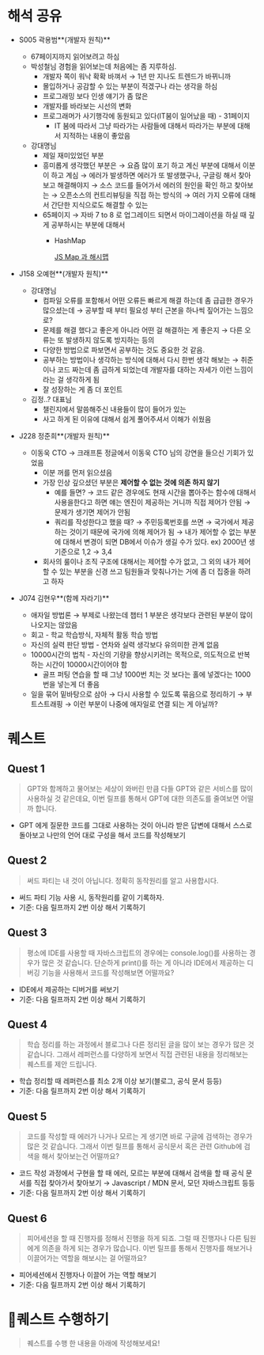 # 해석 공유

- S005 곽용범**(개발자 원칙)**
    - 67페이지까지 읽어보려고 하심
    - 박성철님 경험을 읽어보는데 처음에는 좀 지루하심.
        - 개발자 쪽이 워낙 확확 바껴서 → 1년 만 지나도 트렌드가 바뀌니까
        - 몰입하거나 공감할 수 있는 부분이 적겠구나 라는 생각을 하심
        - 프로그래밍 보다 인생 얘기가 좀 많은
        - 개발자를 바라보는 시선의 변화
        - 프로그래머가 사기행각에 동원되고 있다(IT붐이 일어났을 때) - 31페이지
            - IT 붐에 따라서 그냥 따라가는 사람들에 대해서 따라가는 부분에 대해서 지적하는 내용이 좋았음
    - 강대명님
        - 제일 재미있었던 부분
        - 흥미롭게 생각했던 부분은 → 요즘 많이 포기 하고 계신 부분에 대해서 이분이 하고 계심 → 에러가 발생하면 에러가 또 발생했구나, 구글링 해서 찾아보고 해결해야지 → 소스 코드를 들어가서 에러의 원인을 확인 하고 찾아보는 → 오픈소스의 컨트리뷰팅을 직접 하는 방식의 → 여러 가지 오류에 대해서 간단한 지식으로도 해결할 수 있는
        - 65페이지 → 자바 7 to 8 로 업그레이드 되면서 마이그레이션을 하실 때 깊게 공부하시는 부분에 대해서
            - HashMap
                
                [JS Map 과 해시맵](https://velog.io/@jun094/Hash와-Map)
                
- J158 오예현**(개발자 원칙)**
    - 강대명님
        - 컴파일 오류를 포함해서 어떤 오류든 빠르게 해결 하는데 좀 급급한 경우가 많으셨는데 → 공부할 때 부터 필요성 부터 근본을 하나씩 짚어가는 느낌으로?
        - 문제를 해결 했다고 좋은게 아니라 어떤 걸 해결하는 게 좋은지 → 다른 오류는 또 발생하지 않도록 방지하는 등의
        - 다양한 방법으로 파보면서 공부하는 것도 중요한 것 같음.
        - 공부하는 방법이나 생각하는 방식에 대해서 다시 한번 생각 해보는 → 취준이나 코드 짜는데 좀 급하게 되었는데 개발자를 대하는 자세가 이런 느낌이라는 걸 생각하게 됨
        - 잘 성장하는 게 좀 더 포인트
    - 김정..? 대표님
        - 챌린지에서 말씀해주신 내용들이 많이 들어가 있는
        - 사고 하게 된 이유에 대해서 쉽게 풀어주셔서 이해가 쉬웠음
- J228 정준희**(개발자 원칙)**
    - 이동욱 CTO → 크래프톤 정글에서 이동욱 CTO 님의 강연을 들으신 기회가 있었음
        - 이분 꺼를 먼저 읽으셨음
        - 가장 인상 깊으셨던 부분은 **제어할 수 없는 것에 의존 하지 않기**
            - 예를 들면? → 코드 같은 경우에도 현재 시간을 뽑아주는 함수에 대해서 사용을한다고 하면 얘는 엔진이 제공하는 거니까 직접 제어가 안됨 → 문제가 생기면 제어가 안됨
            - 쿼리를 작성한다고 했을 때? → 주민등록번호를 쓰면 → 국가에서 제공하는 것이기 때문에 국가에 의해 제어가 됨 → 내가 제어할 수 없는 부분에 대해서 변경이 되면 DB에서 이슈가 생길 수가 있다. ex) 2000년 생 기준으로 1,2 → 3,4
        - 회사의 룰이나 조직 구조에 대해서는 제어할 수가 없고, 그 외의 내가 제어할 수 있는 부분을 신경 쓰고 팀원들과 맞춰나가는 거에 좀 더 집중을 하려고 하자
- J074 김현우**(함께 자라기)**
    - 애자일 방법론  → 부제로 나왔는데 챕터 1 부분은 생각보다 관련된 부분이 많이 나오지는 않았음
    - 회고 - 학교 학습방식, 자체적 활동 학습 방법
    - 자신의 실력 판단 방법 - 연차와 실력 생각보다 유의미한 관계 없음
    - 10000시간의 법칙 - 자신의 기량을 향상시키려는 목적으로, 의도적으로 반복하는 시간이 10000시간이어야 함
        - 골프 퍼팅 연습을 할 때 그냥 1000번 치는 것 보다는 홀에 넣겠다는 1000번을 넣는게 더 좋음
    - 일을 묶어 밑바탕으로 삼아 → 다시 사용할 수 있도록 묶음으로 정리하기 → 부트스트래핑 → 이런 부분이 나중에 애자일로 연결 되는 게 아닐까?

# 퀘스트

## Quest 1

> GPT와 함께하고 물어보는 세상이 와버린 만큼 다들 GPT와 같은 서비스를 많이 사용하실 것  같은데요, 이번 릴프를 통해서 GPT에 대한 의존도를 줄여보면 어떨까 합니다.
> 
- GPT 에게 질문한 코드를 그대로 사용하는 것이 아니라 받은 답변에 대해서 스스로 돌아보고 나만의 언어 대로 구성을 해서 코드를 작성해보기

## Quest 2

> 써드 파티는 내 것이 아닙니다. 정확히 동작원리를 알고 사용합시다.
> 
- 써드 파티 기능 사용 시, 동작원리를 같이 기록하자.
- 기준: 다음 릴프까지 2번 이상 해서 기록하기

## Quest 3

> 평소에 IDE를 사용할 때 자바스크립트의 경우에는 console.log()를 사용하는 경우가 많은 것 같습니다. 단순하게 print()를 하는 게 아니라 IDE에서 제공하는 디버깅 기능을 사용해서 코드를 작성해보면 어떨까요?
> 
- IDE에서 제공하는 디버거를 써보기
- 기준: 다음 릴프까지 2번 이상 해서 기록하기

## Quest 4

> 학습 정리를 하는 과정에서 블로그나 다른 정리된 글을 많이 보는 경우가 많은 것 같습니다. 그래서 레퍼런스를 다양하게 보면서 직접 관련된 내용을 정리해보는 퀘스트를 제안 드립니다.
> 
- 학습 정리할 때 레퍼런스를 최소 2개 이상 보기(블로그, 공식 문서 등등)
- 기준: 다음 릴프까지 2번 이상 해서 기록하기

## Quest 5

> 코드를 작성할 때 에러가 나거나 모르는 게 생기면 바로 구글에 검색하는 경우가 많은 것 같습니다. 그래서 이번 릴프를 통해서 공식문서 혹은 관련 Github에 검색을 해서 찾아보는건 어떨까요?
> 
- 코드 작성 과정에서 구현을 할 때 에러, 모르는 부분에 대해서 검색을 할 때 공식 문서를 직접 찾아가서 찾아보기 → Javascript / MDN 문서, 모던 자바스크립트 등등
- 기준: 다음 릴프까지 2번 이상 해서 기록하기

## Quest 6

> 피어세션을 할 때 진행자를 정해서 진행을 하게 되죠. 그럴 때 진행자나 다른 팀원에게 의존을 하게 되는 경우가 많습니다. 이번 릴프를 통해서 진행자를 해보거나 이끌어가는 역할을 해보시는 걸 어떨까요?
> 
- 피어세션에서 진행자나 이끌어 가는 역할 해보기
- 기준: 다음 릴프까지 2번 이상 해서 기록하기

# 🧘퀘스트 수행하기
> 퀘스트를 수행 한 내용을 아래에 작성해보세요! 
